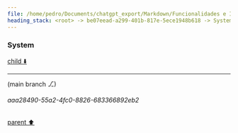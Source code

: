 ```yaml
---
file: /home/pedro/Documents/chatgpt_export/Markdown/Funcionalidades e Identificação da Pokédex.md
heading_stack: <root> -> be07eead-a299-401b-817e-5ece1948b618 -> System -> 3af9a3e3-5be0-40dc-aaeb-a24a754271bf -> System
---
```

### System

[child ⬇️](#aaa28490-55a2-4fc0-8826-683366892eb2)

---

(main branch ⎇)
###### aaa28490-55a2-4fc0-8826-683366892eb2
[parent ⬆️](#3af9a3e3-5be0-40dc-aaeb-a24a754271bf)
